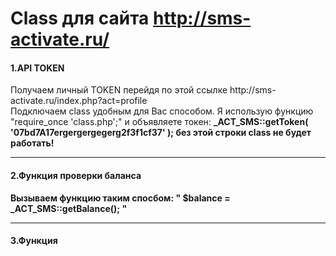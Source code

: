 # Class для сайта http://sms-activate.ru/
<body>
  <h4>1.API TOKEN</h4>
  <p>Получаем личный TOKEN перейдя по этой ссылке http://sms-activate.ru/index.php?act=profile<br/>
  Подключаем class удобным для Вас способом. Я использую функцию "require_once 'class.php';" и объявляете токен:
  <b>_ACT_SMS::getToken( '07bd7A17ergergergegerg2f3f1cf37' ); <b/> без этой строки class не будет работать!
  </p>
  <hr>
  <h4>2.Функция проверки баланса</h4>
  <p>Вызываем функцию таким спосбом:<b> " $balance = _ACT_SMS::getBalance(); " </b>
  </p>
  <hr>
  <h4>3.Функция </h4>
</body>
